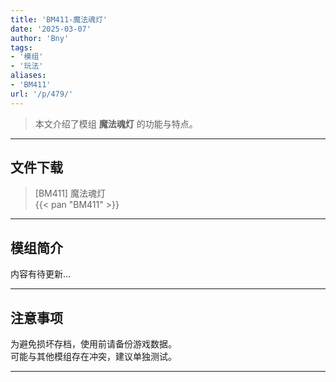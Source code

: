 ```yaml
---
title: 'BM411-魔法魂灯'
date: '2025-03-07'
author: 'Bny'
tags:
- '模组'
- '玩法'
aliases:
- 'BM411'
url: '/p/479/'
---
```


> 本文介绍了模组 **魔法魂灯** 的功能与特点。

---

## 文件下载

> [BM411] 魔法魂灯  
{{< pan "BM411" >}}  

---

## 模组简介

>  
内容有待更新...  

---

## 注意事项

>  
为避免损坏存档，使用前请备份游戏数据。  
可能与其他模组存在冲突，建议单独测试。  

---

